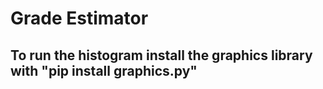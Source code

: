 # Grade Estimator

## To run the histogram install the graphics library with "pip install graphics.py"
